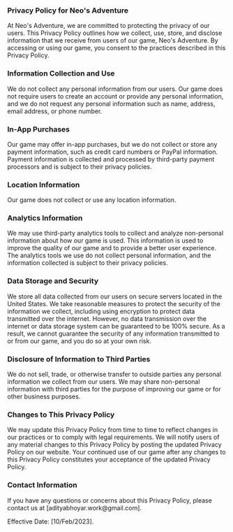 <h3>Privacy Policy for Neo's Adventure</h3>
At Neo's Adventure, we are committed to protecting the privacy of our users. This Privacy Policy outlines how we collect, use, store, and disclose information that we receive from users of our game, Neo's Adventure. By accessing or using our game, you consent to the practices described in this Privacy Policy.

<h3>Information Collection and Use</h3>
We do not collect any personal information from our users. Our game does not require users to create an account or provide any personal information, and we do not request any personal information such as name, address, email address, or phone number.

<h3>In-App Purchases</h3>
Our game may offer in-app purchases, but we do not collect or store any payment information, such as credit card numbers or PayPal information. Payment information is collected and processed by third-party payment processors and is subject to their privacy policies.

<h3>Location Information</h3>
Our game does not collect or use any location information.

<h3>Analytics Information</h3>
We may use third-party analytics tools to collect and analyze non-personal information about how our game is used. This information is used to improve the quality of our game and to provide a better user experience. The analytics tools we use do not collect personal information, and the information collected is subject to their privacy policies.

<h3>Data Storage and Security</h3>
We store all data collected from our users on secure servers located in the United States. We take reasonable measures to protect the security of the information we collect, including using encryption to protect data transmitted over the internet. However, no data transmission over the internet or data storage system can be guaranteed to be 100% secure. As a result, we cannot guarantee the security of any information transmitted to or from our game, and you do so at your own risk.

<h3>Disclosure of Information to Third Parties</h3>
We do not sell, trade, or otherwise transfer to outside parties any personal information we collect from our users. We may share non-personal information with third parties for the purpose of improving our game or for other business purposes.

<h3>Changes to This Privacy Policy</h3>
We may update this Privacy Policy from time to time to reflect changes in our practices or to comply with legal requirements. We will notify users of any material changes to this Privacy Policy by posting the updated Privacy Policy on our website. Your continued use of our game after any changes to this Privacy Policy constitutes your acceptance of the updated Privacy Policy.

<h3>Contact Information</h3>
If you have any questions or concerns about this Privacy Policy, please contact us at [adityabhoyar.work@gmail.com].


Effective Date: [10/Feb/2023].
